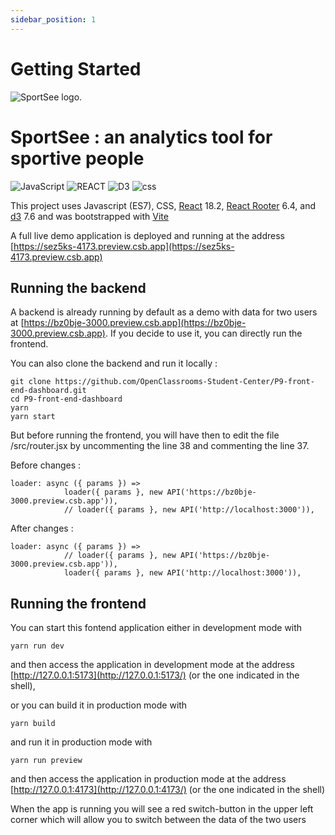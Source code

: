 ```yaml
---
sidebar_position: 1
---
```


# Getting Started

![SportSee logo.](/img/logo.svg "Sportify tool")

# SportSee : an analytics tool for sportive people

![JavaScript](https://img.shields.io/badge/JavaScript-yellowgreen) ![REACT](https://img.shields.io/badge/React-blue) ![D3](https://img.shields.io/badge/D3-red) ![css](https://img.shields.io/badge/CSS-lightgrey)

This project uses Javascript (ES7), CSS, [React](https://reactjs.org/) 18.2, [React Rooter](https://v5.reactrouter.com/web/guides/quick-start) 6.4, and [d3](https://d3js.org/) 7.6 and was bootstrapped with [Vite](https://vitejs.dev/)

A full live demo application is deployed and running at the address [https://sez5ks-4173.preview.csb.app](https://sez5ks-4173.preview.csb.app)

## Running the backend

A backend is already running by default as a demo with data for two users at [https://bz0bje-3000.preview.csb.app](https://bz0bje-3000.preview.csb.app).
If you decide to use it, you can directly run the frontend.

You can also clone the backend and run it locally :

```shell
git clone https://github.com/OpenClassrooms-Student-Center/P9-front-end-dashboard.git
cd P9-front-end-dashboard
yarn
yarn start
```

But before running the frontend, you will have then to edit the file /src/router.jsx by uncommenting the line 38 and commenting the line 37.

Before changes :

```shell
loader: async ({ params }) =>
            loader({ params }, new API('https://bz0bje-3000.preview.csb.app')),
            // loader({ params }, new API('http://localhost:3000')),
```

After changes :

```shell
loader: async ({ params }) =>
            // loader({ params }, new API('https://bz0bje-3000.preview.csb.app')),
            loader({ params }, new API('http://localhost:3000')),
```

## Running the frontend

You can start this fontend application either in development mode with

```shell
yarn run dev
```

and then access the application in development mode at the address [http://127.0.0.1:5173](http://127.0.0.1:5173/) (or the one indicated in the shell),

or you can build it in production mode with

```shell
yarn build
```

and run it in production mode with

```shell
yarn run preview
```

and then access the application in production mode at the address [http://127.0.0.1:4173](http://127.0.0.1:4173/) (or the one indicated in the shell)

When the app is running you will see a red switch-button in the upper left corner which will allow you to switch between the data of the two users
